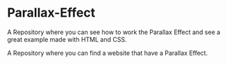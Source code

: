 # Parallax-Effect
A Repository where you can see how to work the Parallax Effect and see a great example made with HTML and CSS.

A Repository where you can find a website that have a Parallax Effect.
